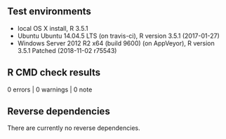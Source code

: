 ## Test environments
* local OS X install, R 3.5.1
* Ubuntu Ubuntu 14.04.5 LTS (on travis-ci), R version 3.5.1 (2017-01-27)
* Windows Server 2012 R2 x64 (build 9600) (on AppVeyor), R version 3.5.1 Patched (2018-11-02 r75543)

## R CMD check results

0 errors | 0 warnings | 0 note

## Reverse dependencies

There are currently no reverse dependencies.
